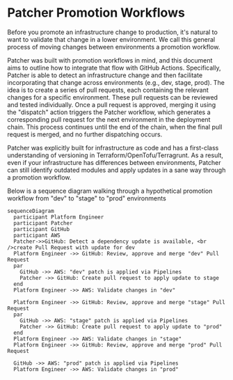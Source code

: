 # Patcher Promotion Workflows

Before you promote an infrastructure change to production, it's natural to want to validate that change in a lower environment. We call this general process of moving changes between environments a promotion workflow.

Patcher was built with promotion workflows in mind, and this document aims to outline how to integrate that flow with GitHub Actions. Specifically, Patcher is able to detect an infrastructure change and then facilitate incorporating that change across environments (e.g., dev, stage, prod). The idea is to create a series of pull requests, each containing the relevant changes for a specific environment. These pull requests can be reviewed and tested individually. Once a pull request is approved, merging it using the "dispatch" action triggers the Patcher workflow, which generates a corresponding pull request for the next environment in the deployment chain. This process continues until the end of the chain, when the final pull request is merged, and no further dispatching occurs.

Patcher was explicitly built for infrastructure as code and has a first-class understanding of versioning in Terraform/OpenTofu/Terragrunt. As a result, even if your infrastructure has differences between environments, Patcher can still identify outdated modules and apply updates in a sane way through a promotion workflow.

Below is a sequence diagram walking through a hypothetical promotion workflow from "dev" to "stage" to "prod" environments

```mermaid
sequenceDiagram
  participant Platform Engineer
  participant Patcher
  participant GitHub
  participant AWS
  Patcher->>GitHub: Detect a dependency update is available, <br />create Pull Request with update for dev
  Platform Engineer ->> GitHub: Review, approve and merge "dev" Pull Request
  par
    GitHub ->> AWS: "dev" patch is applied via Pipelines
    Patcher ->> GitHub: Create pull request to apply update to stage
  end
  Platform Engineer ->> AWS: Validate changes in "dev"

  Platform Engineer ->> GitHub: Review, approve and merge "stage" Pull Request
  par
    GitHub ->> AWS: "stage" patch is applied via Pipelines
    Patcher ->> GitHub: Create pull request to apply update to "prod"
  end
  Platform Engineer ->> AWS: Validate changes in "stage"
  Platform Engineer ->> GitHub: Review, approve and merge "prod" Pull Request

  GitHub ->> AWS: "prod" patch is applied via Pipelines
  Platform Engineer ->> AWS: Validate changes in "prod"
```
